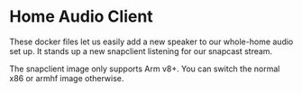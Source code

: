# Home Audio Client
These docker files let us easily add a new speaker to our whole-home audio set up. It stands up a new snapclient listening for our snapcast stream.

The snapclient image only supports Arm v8+. You can switch the normal x86 or armhf image otherwise.
